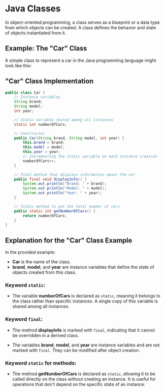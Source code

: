 # Java Classes

In object-oriented programming, a class serves as a blueprint or a data type from which objects can be created. A class defines the behavior and state of objects instantiated from it.

## Example: The "Car" Class

A simple class to represent a car in the Java programming language might look like this:

## "Car" Class Implementation

```java
public class Car {
    // Instance variables
    String brand;
    String model;
    int year;

    // Static variable shared among all instances
    static int numberOfCars;

    // Constructor
    public Car(String brand, String model, int year) {
        this.brand = brand;
        this.model = model;
        this.year = year;
        // Incrementing the static variable on each instance creation
        numberOfCars++;
    }

    // Final method that displays information about the car
    public final void displayInfo() {
        System.out.println("Brand: " + brand);
        System.out.println("Model: " + model);
        System.out.println("Year: " + year);
    }

    // Static method to get the total number of cars
    public static int getNumberOfCars() {
        return numberOfCars;
    }
}
```

## Explanation for the "Car" Class Example

In the provided example:

- **Car** is the name of the class.
- **brand**, **model**, and **year** are instance variables that define the state of objects created from this class.

### Keyword `static`:

- The variable **numberOfCars** is declared as `static`, meaning it belongs to the class rather than specific instances. A single copy of this variable is shared among all instances.

### Keyword `final`:

- The method **displayInfo** is marked with `final`, indicating that it cannot be overridden in a derived class.

- The variables **brand**, **model**, and **year** are instance variables and are not marked with `final`. They can be modified after object creation.

### Keyword `static` for methods:

- The method **getNumberOfCars** is declared as `static`, allowing it to be called directly on the class without creating an instance. It is useful for operations that don't depend on the specific state of an instance.
